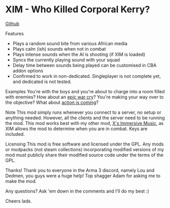 # XIM - Who Killed Corporal Kerry?
[Github](https://github.com/elimin-8/WhoKilledCorporalKerry)

Features
* Plays a random sound bite from various African media
* Plays calm (ish) sounds when not in combat
* Plays intense sounds when the AI is shooting (if XIM is loaded)
* Syncs the currently playing sound with your squad
* Delay time between sounds being played can be customised in CBA addon options
* Confirmed to work in non-dedicated. Singleplayer is not complete yet, and dedicated is not tested.

Examples
You're with the boys and you're about to charge into a room filled with enemies? How about an [epic war cry](https://www.youtube.com/watch?v=VQ70PZH7m_4)?
You're making your way over to the objective? What about [action is coming](https://www.youtube.com/watch?v=najhMb-N7NM)?

Note
This mod simply runs whenever you connect to a server, no setup or anything needed. However, all the clients and the server need to be running the mod.
This mod works best with my other mod, [X's Immersive Music](https://github.com/elimin-8/XsImmersiveMusic), as XIM allows the mod to determine when you are in combat.
Keys are included.

Licensing
This mod is free software and licensed under the GPL.
Any mods or modpacks (not steam collections) incorporating modified versions of my mod must publicly share their modified source code under the terms of the GPL.

Thanks!
Thank you to everyone in the Arma 3 discord, namely Lou and Dedmen, you guys were a huge help!
Top shagger Adam for asking me to make the mod.

Any questions? Ask 'em down in the comments and I'll do my best :)

Cheers lads.
